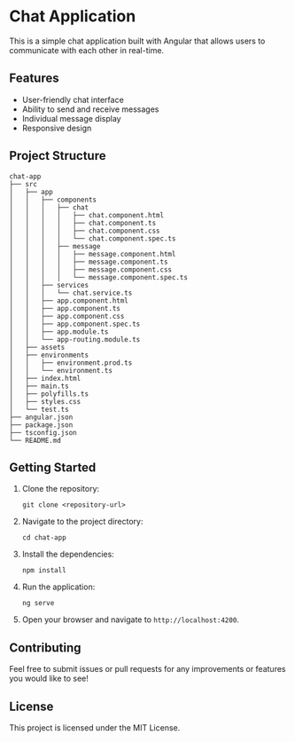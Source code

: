 # Chat Application

This is a simple chat application built with Angular that allows users to communicate with each other in real-time.

## Features

- User-friendly chat interface
- Ability to send and receive messages
- Individual message display
- Responsive design

## Project Structure

```
chat-app
├── src
│   ├── app
│   │   ├── components
│   │   │   ├── chat
│   │   │   │   ├── chat.component.html
│   │   │   │   ├── chat.component.ts
│   │   │   │   ├── chat.component.css
│   │   │   │   └── chat.component.spec.ts
│   │   │   ├── message
│   │   │   │   ├── message.component.html
│   │   │   │   ├── message.component.ts
│   │   │   │   ├── message.component.css
│   │   │   │   └── message.component.spec.ts
│   │   ├── services
│   │   │   └── chat.service.ts
│   │   ├── app.component.html
│   │   ├── app.component.ts
│   │   ├── app.component.css
│   │   ├── app.component.spec.ts
│   │   ├── app.module.ts
│   │   └── app-routing.module.ts
│   ├── assets
│   ├── environments
│   │   ├── environment.prod.ts
│   │   └── environment.ts
│   ├── index.html
│   ├── main.ts
│   ├── polyfills.ts
│   ├── styles.css
│   └── test.ts
├── angular.json
├── package.json
├── tsconfig.json
└── README.md
```

## Getting Started

1. Clone the repository:
   ```
   git clone <repository-url>
   ```

2. Navigate to the project directory:
   ```
   cd chat-app
   ```

3. Install the dependencies:
   ```
   npm install
   ```

4. Run the application:
   ```
   ng serve
   ```

5. Open your browser and navigate to `http://localhost:4200`.

## Contributing

Feel free to submit issues or pull requests for any improvements or features you would like to see!

## License

This project is licensed under the MIT License.